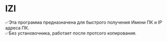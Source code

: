 # IZI
:white_check_mark:Эта программа предназначена для быстрого получения Имени ПК и IP адреса ПК. <br>
:white_check_mark:Без установочника, работает после протсого копирования.<br>
